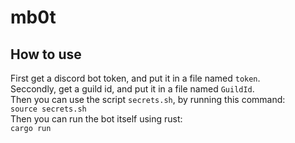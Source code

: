 # mb0t

## How to use

First get a discord bot token, and put it in a file named `token`.  
Seccondly, get a guild id, and put it in a file named `GuildId`.  
Then you can use the script `secrets.sh`, by running this command:  
`source secrets.sh`  
Then you can run the bot itself using rust:  
`cargo run`

